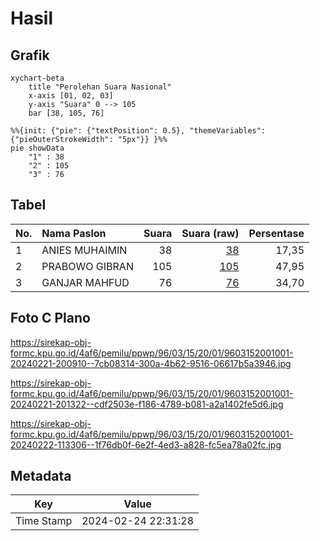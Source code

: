 # Hasil

## Grafik

```mermaid
xychart-beta
    title "Perolehan Suara Nasional"
    x-axis [01, 02, 03]
    y-axis "Suara" 0 --> 105
    bar [38, 105, 76]
```

```mermaid
%%{init: {"pie": {"textPosition": 0.5}, "themeVariables": {"pieOuterStrokeWidth": "5px"}} }%%
pie showData
    "1" : 38
    "2" : 105
    "3" : 76
```

## Tabel

| No. | Nama Paslon    | Suara | Suara (raw) | Persentase |
|:--- |:-------------- | -----:| -----------:| ----------:|
| 1   | ANIES MUHAIMIN | 38    | [38][p-1]   | 17,35      |
| 2   | PRABOWO GIBRAN | 105   | [105][p-2]  | 47,95      |
| 3   | GANJAR MAHFUD  | 76    | [76][p-3]   | 34,70      |


[p-1]: https://github.com/gigit-pemilu/pemilu-2024/blob/main/pilpres/hitung-suara/sub/96-papua-barat-daya/sub/03-raja-ampat/sub/15-waigeo-barat-kepulauan/sub/2001-manyaifun/sub/001-tps/sub/paslon-1.txt
[p-2]: https://github.com/gigit-pemilu/pemilu-2024/blob/main/pilpres/hitung-suara/sub/96-papua-barat-daya/sub/03-raja-ampat/sub/15-waigeo-barat-kepulauan/sub/2001-manyaifun/sub/001-tps/sub/paslon-2.txt
[p-3]: https://github.com/gigit-pemilu/pemilu-2024/blob/main/pilpres/hitung-suara/sub/96-papua-barat-daya/sub/03-raja-ampat/sub/15-waigeo-barat-kepulauan/sub/2001-manyaifun/sub/001-tps/sub/paslon-3.txt

## Foto C Plano

https://sirekap-obj-formc.kpu.go.id/4af6/pemilu/ppwp/96/03/15/20/01/9603152001001-20240221-200910--7cb08314-300a-4b62-9516-06617b5a3946.jpg

https://sirekap-obj-formc.kpu.go.id/4af6/pemilu/ppwp/96/03/15/20/01/9603152001001-20240221-201322--cdf2503e-f186-4789-b081-a2a1402fe5d6.jpg

https://sirekap-obj-formc.kpu.go.id/4af6/pemilu/ppwp/96/03/15/20/01/9603152001001-20240222-113306--1f76db0f-6e2f-4ed3-a828-fc5ea78a02fc.jpg


## Metadata

| Key        | Value               |
| ---------- | ------------------- |
| Time Stamp | 2024-02-24 22:31:28 |



